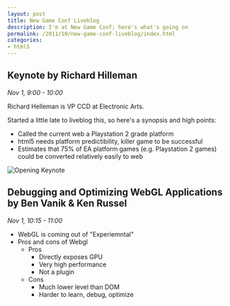 ```yaml
---
layout: post
title: New Game Conf Liveblog
description: I'm at New Game Conf; here's what's going on
permalink: /2011/10/new-game-conf-liveblog/index.html
categories:
- html5
---
```


Keynote by Richard Hilleman
---------------------------
*Nov 1, 9:00 - 10:00*

Richard Helleman is VP CCD at Electronic Arts.

Started a little late to liveblog this, so here's a synopsis and high points:

* Called the current web a Playstation 2 grade platform
* html5 needs platform predictibility, killer game to be successful
* Estimates that 75% of EA platform games (e.g. Playstation 2 games) could be converted relatively easily to web 

![Opening Keynote](http://s1-05.twitpicproxy.com/photos/large/439077657.jpg "Opening Keynote")

Debugging and Optimizing WebGL Applications by Ben Vanik &amp; Ken Russel
-------------------------------------------------------------------------
*Nov 1, 10:15 - 11:00*

* WebGL is coming out of "Experiemntal"
* Pros and cons of Webgl
  * Pros
    * Directly exposes GPU
    * Very high performance
    * Not a plugin
  * Cons
    * Much lower level than DOM
    * Harder to learn, debug, optimize
